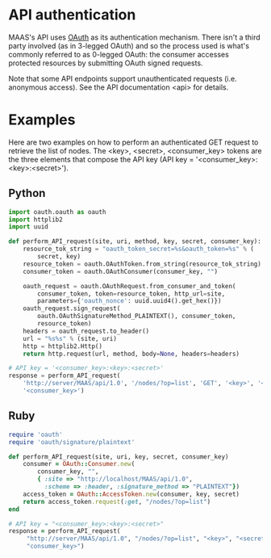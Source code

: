 
# API authentication

MAAS's API uses [OAuth][oauth] as its authentication mechanism. There isn't a
third party involved (as in 3-legged OAuth) and so the process used is what's
commonly referred to as 0-legged OAuth: the consumer accesses protected
resources by submitting OAuth signed requests.

Note that some API endpoints support unauthenticated requests (i.e. anonymous
access). See the API documentation &lt;api&gt; for details.

# Examples

Here are two examples on how to perform an authenticated GET request to
retrieve the list of nodes. The &lt;key&gt;, &lt;secret&gt;,
&lt;consumer\_key&gt; tokens are the three elements that compose the API key
(API key = '&lt;consumer\_key&gt;:&lt;key&gt;:&lt;secret&gt;').

## Python

```python
import oauth.oauth as oauth
import httplib2
import uuid

def perform_API_request(site, uri, method, key, secret, consumer_key):
    resource_tok_string = "oauth_token_secret=%s&oauth_token=%s" % (
        secret, key)
    resource_token = oauth.OAuthToken.from_string(resource_tok_string)
    consumer_token = oauth.OAuthConsumer(consumer_key, "")

    oauth_request = oauth.OAuthRequest.from_consumer_and_token(
        consumer_token, token=resource_token, http_url=site,
        parameters={'oauth_nonce': uuid.uuid4().get_hex()})
    oauth_request.sign_request(
        oauth.OAuthSignatureMethod_PLAINTEXT(), consumer_token,
        resource_token)
    headers = oauth_request.to_header()
    url = "%s%s" % (site, uri)
    http = httplib2.Http()
    return http.request(url, method, body=None, headers=headers)

# API key = '<consumer_key>:<key>:<secret>'
response = perform_API_request(
    'http://server/MAAS/api/1.0', '/nodes/?op=list', 'GET', '<key>', '<secret>',
    '<consumer_key>')
```

## Ruby

```ruby
require 'oauth'
require 'oauth/signature/plaintext'

def perform_API_request(site, uri, key, secret, consumer_key)
    consumer = OAuth::Consumer.new(
        consumer_key, "",
        { :site => "http://localhost/MAAS/api/1.0",
          :scheme => :header, :signature_method => "PLAINTEXT"})
    access_token = OAuth::AccessToken.new(consumer, key, secret)
    return access_token.request(:get, "/nodes/?op=list")
end

# API key = "<consumer_key>:<key>:<secret>"
response = perform_API_request(
     "http://server/MAAS/api/1.0", "/nodes/?op=list", "<key>", "<secret>",
     "consumer_key>")
```

<!-- LINKS -->
[oauth]: http://en.wikipedia.org/wiki/OAuth
